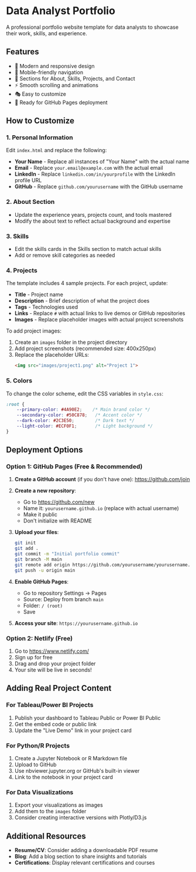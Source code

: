 # Data Analyst Portfolio

A professional portfolio website template for data analysts to showcase their work, skills, and experience.

## Features

- 🎨 Modern and responsive design
- 📱 Mobile-friendly navigation
- 🎯 Sections for About, Skills, Projects, and Contact
- ⚡ Smooth scrolling and animations
- 🎭 Easy to customize
- 🚀 Ready for GitHub Pages deployment

## How to Customize

### 1. Personal Information
Edit `index.html` and replace the following:
- **Your Name** - Replace all instances of "Your Name" with the actual name
- **Email** - Replace `your.email@example.com` with the actual email
- **LinkedIn** - Replace `linkedin.com/in/yourprofile` with the LinkedIn profile URL
- **GitHub** - Replace `github.com/yourusername` with the GitHub username

### 2. About Section
- Update the experience years, projects count, and tools mastered
- Modify the about text to reflect actual background and expertise

### 3. Skills
- Edit the skills cards in the Skills section to match actual skills
- Add or remove skill categories as needed

### 4. Projects
The template includes 4 sample projects. For each project, update:
- **Title** - Project name
- **Description** - Brief description of what the project does
- **Tags** - Technologies used
- **Links** - Replace `#` with actual links to live demos or GitHub repositories
- **Images** - Replace placeholder images with actual project screenshots

To add project images:
1. Create an `images` folder in the project directory
2. Add project screenshots (recommended size: 400x250px)
3. Replace the placeholder URLs:
   ```html
   <img src="images/project1.png" alt="Project 1">
   ```

### 5. Colors
To change the color scheme, edit the CSS variables in `style.css`:
```css
:root {
    --primary-color: #4A90E2;    /* Main brand color */
    --secondary-color: #50C878;   /* Accent color */
    --dark-color: #2C3E50;        /* Dark text */
    --light-color: #ECF0F1;       /* Light background */
}
```

## Deployment Options

### Option 1: GitHub Pages (Free & Recommended)

1. **Create a GitHub account** (if you don't have one): https://github.com/join

2. **Create a new repository**:
   - Go to https://github.com/new
   - Name it: `yourusername.github.io` (replace with actual username)
   - Make it public
   - Don't initialize with README

3. **Upload your files**:
   ```bash
   git init
   git add .
   git commit -m "Initial portfolio commit"
   git branch -M main
   git remote add origin https://github.com/yourusername/yourusername.github.io.git
   git push -u origin main
   ```

4. **Enable GitHub Pages**:
   - Go to repository Settings → Pages
   - Source: Deploy from branch `main`
   - Folder: `/ (root)`
   - Save

5. **Access your site**: `https://yourusername.github.io`

### Option 2: Netlify (Free)

1. Go to https://www.netlify.com/
2. Sign up for free
3. Drag and drop your project folder
4. Your site will be live in seconds!

## Adding Real Project Content

### For Tableau/Power BI Projects
1. Publish your dashboard to Tableau Public or Power BI Public
2. Get the embed code or public link
3. Update the "Live Demo" link in your project card

### For Python/R Projects
1. Create a Jupyter Notebook or R Markdown file
2. Upload to GitHub
3. Use nbviewer.jupyter.org or GitHub's built-in viewer
4. Link to the notebook in your project card

### For Data Visualizations
1. Export your visualizations as images
2. Add them to the `images` folder
3. Consider creating interactive versions with Plotly/D3.js

## Additional Resources

- **Resume/CV**: Consider adding a downloadable PDF resume
- **Blog**: Add a blog section to share insights and tutorials
- **Certifications**: Display relevant certifications and courses

